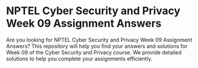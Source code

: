 # NPTEL Cyber Security and Privacy Week 09 Assignment Answers

Are you looking for NPTEL Cyber Security and Privacy Week 09 Assignment Answers? This repository will help you find your answers and solutions for Week 09 of the Cyber Security and Privacy course. We provide detailed solutions to help you complete your assignments efficiently.